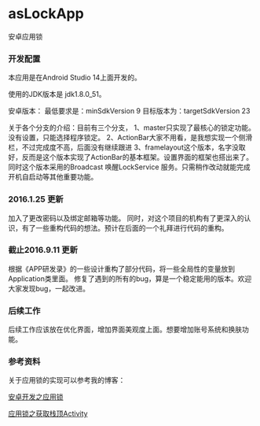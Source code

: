 # asLockApp

安卓应用锁

### 开发配置
本应用是在Android Studio 14上面开发的。

使用的JDK版本是 jdk1.8.0_51。

安卓版本：
最低要求是：minSdkVersion 9
目标版本为：targetSdkVersion 23

关于各个分支的介绍：目前有三个分支，
1、master只实现了最核心的锁定功能。没有设置，只能选择程序锁定。
2、ActionBar大家不用看，是我想实现一个侧滑栏，不过完成度不高，后面没有继续跟进
3、framelayout这个版本，名字没取好，反而是这个版本实现了ActionBar的基本框架。设置界面的框架也搭出来了。
同时这个版本采用的Broadcast 唤醒LockService 服务。只需稍作改动就能完成开机自启动等其他重要功能。

### 2016.1.25 更新

加入了更改密码以及绑定邮箱等功能。
同时，对这个项目的机构有了更深入的认识，有了一些重构代码的想法。预计在后面的一个礼拜进行代码的重构。

### 截止2016.9.11 更新
根据《APP研发录》的一些设计重构了部分代码，将一些全局性的变量放到Application类里面。
修复了遇到的所有的bug，算是一个稳定能用的版本。欢迎大家发现bug，一起改进。

### 后续工作

后续工作应该放在优化界面，增加界面美观度上面。想要增加账号系统和换肤功能。


### 参考资料
关于应用锁的实现可以参考我的博客：

[安卓开发之应用锁](http://blog.csdn.net/include_u/article/details/49889791)

[应用锁之获取栈顶Activity](http://blog.csdn.net/include_u/article/details/50558130)